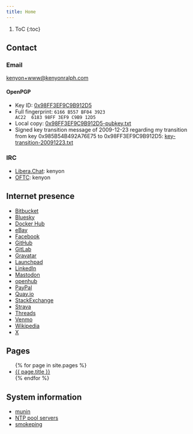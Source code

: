 ```yaml
---
title: Home
---
```


1. ToC
{:toc}

## Contact

### Email

[kenyon+www@kenyonralph.com](mailto:kenyon+www@kenyonralph.com)

#### OpenPGP

- Key ID: [0x98FF3EF9C9B912D5](https://pgp.mit.edu/pks/lookup?op=vindex&search=0x98FF3EF9C9B912D5)
- Full fingerprint: <code class="language-plaintext highlighter-rouge">6166 B557 BF04 3923 AC22&nbsp; 6183 98FF 3EF9 C9B9 12D5</code>
- Local copy: [0x98FF3EF9C9B912D5-pubkey.txt](/0x98FF3EF9C9B912D5-pubkey.txt)
- Signed key transition message of 2009-12-23 regarding my transition from key 0x985B54B492A76E75 to 0x98FF3EF9C9B912D5: [key-transition-20091223.txt](/key-transition-20091223.txt)

### IRC

- [Libera.Chat](https://libera.chat/): kenyon
- [OFTC](https://www.oftc.net/): kenyon

## Internet presence

- [Bitbucket](https://bitbucket.org/kenyon/)
- [Bluesky](https://bsky.app/profile/kenyonralph.com)
- [Docker Hub](https://hub.docker.com/u/kenyonralph)
- [eBay](https://www.ebay.com/usr/kenyon321)
- [Facebook](https://facebook.com/kenyonralph)
- [GitHub](https://github.com/kenyon)
- [GitLab](https://gitlab.com/kenyon)
- [Gravatar](https://gravatar.com/ucsdk)
- [Launchpad](https://launchpad.net/~kralph)
- [LinkedIn](https://www.linkedin.com/in/kenyonralph)
- <a rel="me" href="https://fosstodon.org/@kenyon">Mastodon</a>
- [openhub](https://www.openhub.net/accounts/kenyon)
- [PayPal](https://paypal.me/kenyonralph)
- [Quay.io](https://quay.io/user/kenyonralph)
- [StackExchange](https://stackexchange.com/users/42766/kenyon)
- [Strava](https://www.strava.com/athletes/2197422)
- [Threads](https://www.threads.net/@kenyonralph)
- [Venmo](https://venmo.com/kenyonralph)
- [Wikipedia](https://en.wikipedia.org/wiki/User:Kenyon)
- [X](https://X.com/kenyonralph)

## Pages

<!-- markdownlint-disable MD033 -->
<ul>
    {% for page in site.pages %}
        <li><a href="{{ page.url }}">{{ page.title }}</a> </li>
    {% endfor %}
</ul>
<!-- markdownlint-enable MD033 -->

## System information

- [munin](https://kenyonralph.com/munin/)
- [NTP pool servers](https://www.ntppool.org/a/kenyon)
- [smokeping](https://kenyonralph.com/smokeping/)
